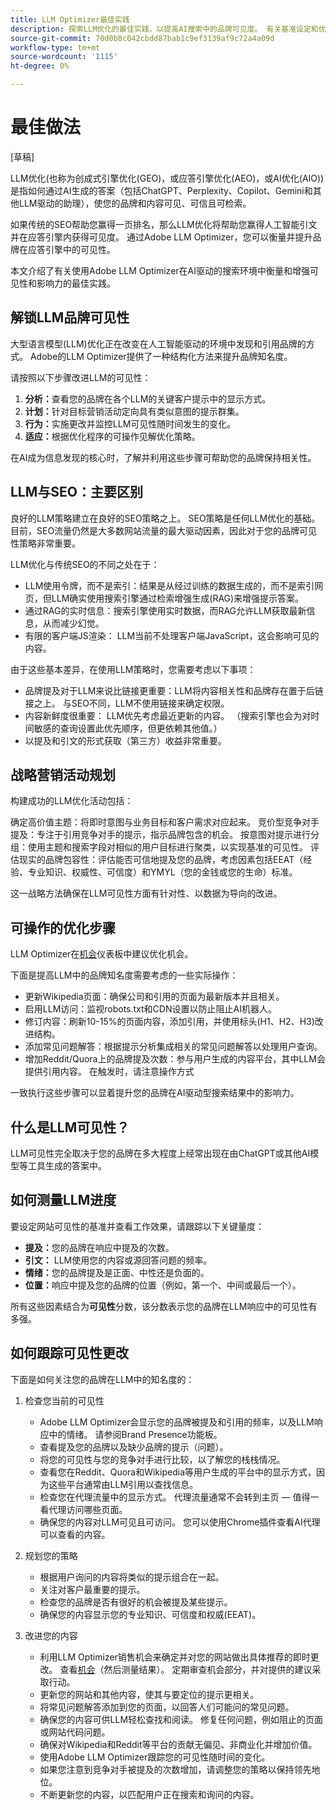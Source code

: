 ```yaml
---
title: LLM Optimizer最佳实践
description: 探索LLM优化的最佳实践，以提高AI搜索中的品牌可见度。 有关基准设定和优化内容的见解。
source-git-commit: 70d0b8c042cbdd87bab1c9ef3139af9c72a4a09d
workflow-type: tm+mt
source-wordcount: '1115'
ht-degree: 0%

---
```



# 最佳做法

[草稿]

LLM优化(也称为创成式引擎优化(GEO)，或应答引擎优化(AEO)，或AI优化(AIO))是指如何通过AI生成的答案（包括ChatGPT、Perplexity、Copilot、Gemini和其他LLM驱动的助理），使您的品牌和内容可见、可信且可检索。

如果传统的SEO帮助您赢得一页排名，那么LLM优化将帮助您赢得人工智能引文并在应答引擎内获得可见度。 通过Adobe LLM Optimizer，您可以衡量并提升品牌在应答引擎中的可见性。

本文介绍了有关使用Adobe LLM Optimizer在AI驱动的搜索环境中衡量和增强可见性和影响力的最佳实践。

## 解锁LLM品牌可见性

大型语言模型(LLM)优化正在改变在人工智能驱动的环境中发现和引用品牌的方式。 Adobe的LLM Optimizer提供了一种结构化方法来提升品牌知名度。

请按照以下步骤改进LLM的可见性：

1. **分析：**&#x200B;查看您的品牌在各个LLM的关键客户提示中的显示方式。
2. **计划：**&#x200B;针对目标营销活动定向具有类似意图的提示群集。
3. **行为：**&#x200B;实施更改并监控LLM可见性随时间发生的变化。
4. **适应：**&#x200B;根据优化程序的可操作见解优化策略。

<!--insert image-->

在AI成为信息发现的核心时，了解并利用这些步骤可帮助您的品牌保持相关性。

## LLM与SEO：主要区别

良好的LLM策略建立在良好的SEO策略之上。 SEO策略是任何LLM优化的基础。 目前，SEO流量仍然是大多数网站流量的最大驱动因素，因此对于您的品牌可见性策略非常重要。

LLM优化与传统SEO的不同之处在于：

* LLM使用令牌，而不是索引：结果是从经过训练的数据生成的，而不是索引网页，但LLM确实使用搜索引擎通过检索增强生成(RAG)来增强提示答案。
* 通过RAG的实时信息：搜索引擎使用实时数据，而RAG允许LLM获取最新信息，从而减少幻觉。
* 有限的客户端JS渲染： LLM当前不处理客户端JavaScript，这会影响可见的内容。

由于这些基本差异，在使用LLM策略时，您需要考虑以下事项：

* 品牌提及对于LLM来说比链接更重要：LLM将内容相关性和品牌存在置于后链接之上。 与SEO不同，LLM不使用链接来确定权限。
* 内容新鲜度很重要： LLM优先考虑最近更新的内容。 （搜索引擎也会为对时间敏感的查询设置此优先顺序，但更依赖其他值。）
* 以提及和引文的形式获取（第三方）收益非常重要。

## 战略营销活动规划

构建成功的LLM优化活动包括：

确定高价值主题：将即时意图与业务目标和客户需求对应起来。
竞价型竞争对手提及：专注于引用竞争对手的提示，指示品牌包含的机会。
按意图对提示进行分组：使用主题和搜索字段对相似的用户目标进行聚类，以实现基准的可见性。
评估现实的品牌包容性：评估能否可信地提及您的品牌，考虑因素包括EEAT（经验、专业知识、权威性、可信度）和YMYL（您的金钱或您的生命）标准。

这一战略方法确保在LLM可见性方面有针对性、以数据为导向的改进。


## 可操作的优化步骤

LLM Optimizer在[机会](/help/dashboards/opportunities.md)仪表板中建议优化机会。

下面是提高LLM中的品牌知名度需要考虑的一些实际操作：

* 更新Wikipedia页面：确保公司和引用的页面为最新版本并且相关。
* 启用LLM访问：监视robots.txt和CDN设置以防止阻止AI机器人。
* 修订内容：刷新10-15%的页面内容，添加引用，并使用标头(H1、H2、H3)改进结构。
* 添加常见问题解答：根据提示分析集成相关的常见问题解答以处理用户查询。
* 增加Reddit/Quora上的品牌提及次数：参与用户生成的内容平台，其中LLM会提供引用内容。 在触发时，请注意操作方式

一致执行这些步骤可以显着提升您的品牌在AI驱动型搜索结果中的影响力。



## 什么是LLM可见性？

LLM可见性完全取决于您的品牌在多大程度上经常出现在由ChatGPT或其他AI模型等工具生成的答案中。

## 如何测量LLM进度

要设定网站可见性的基准并查看工作效果，请跟踪以下关键量度：

* **提及：**&#x200B;您的品牌在响应中提及的次数。
* **引文：** LLM使用您的内容或源回答问题的频率。
* **情绪：**&#x200B;您的品牌提及是正面、中性还是负面的。
* **位置：**&#x200B;响应中提及您的品牌的位置（例如，第一个、中间或最后一个）。

所有这些因素结合为&#x200B;**可见性**&#x200B;分数，该分数表示您的品牌在LLM响应中的可见性有多强。

## 如何跟踪可见性更改

下面是如何关注您的品牌在LLM中的知名度的：

1. 检查您当前的可见性
   * Adobe LLM Optimizer会显示您的品牌被提及和引用的频率，以及LLM响应中的情绪。 请参阅Brand Presence功能板。
   * 查看提及您的品牌以及缺少品牌的提示（问题）。
   * 将您的可见性与您的竞争对手进行比较，以了解您的栈栈情况。
   * 查看您在Reddit、Quora和Wikipedia等用户生成的平台中的显示方式，因为这些平台通常由LLM引用以查找信息。
   * 检查您在代理流量中的显示方式。 代理流量通常不会转到主页 — 值得一看代理访问哪些页面。
   * 确保您的内容对LLM可见且可访问。 您可以使用Chrome插件查看AI代理可以查看的内容。

1. 规划您的策略
   * 根据用户询问的内容将类似的提示组合在一起。
   * 关注对客户最重要的提示。
   * 检查您的品牌是否有很好的机会被提及某些提示。
   * 确保您的内容显示您的专业知识、可信度和权威(EEAT)。

1. 改进您的内容
   * 利用LLM Optimizer销售机会来确定并对您的网站做出具体推荐的即时更改。 查看[机会](/help/dashboards/opportunities.md)（然后测量结果）。 定期审查机会部分，并对提供的建议采取行动。
   * 更新您的网站和其他内容，使其与要定位的提示更相关。
   * 将常见问题解答添加到您的页面，以回答人们可能问的常见问题。
   * 确保您的内容可供LLM轻松查找和阅读。 修复任何问题，例如阻止的页面或网站代码问题。
   * 确保对Wikipedia和Reddit等平台的贡献无偏见、非商业化并增加价值。
   * 使用Adobe LLM Optimizer跟踪您的可见性随时间的变化。
   * 如果您注意到竞争对手被提及的次数增加，请调整您的策略以保持领先地位。
   * 不断更新您的内容，以匹配用户正在搜索和询问的内容。


<!-- Use the "Share of Voice" feature to see which competitors are dominating specific topics and adjust your strategy accordingly.-->

<!-- Purpose: Measure how much of the conversation your brand owns compared to competitors.
Insight:

This feature shows the percentage of visibility your brand has for specific topics compared to competitors.


Best Practice:

Use this insight to identify gaps in your visibility and focus on improving your presence in under-performing topics.-->

<!--6. Content Visibility

Purpose: Ensure LLMs can access and render your content.
Insight:

The dashboard compares what LLMs can see versus what is actually on your page.
It provides a percentage of content visibility, highlighting areas where LLMs may only see a small portion of your page due to client-side rendering issues.


Best Practice:

Use nametbd feature to render static HTML versions of your pages for LLM bots, ensuring full content visibility.
Address issues like blocked pages, robots.txt restrictions, and client-side rendering problems.-->



